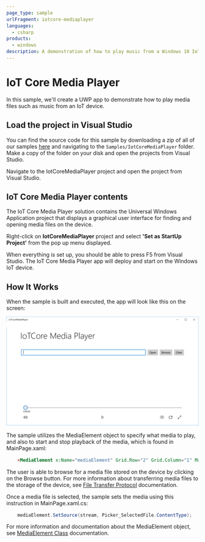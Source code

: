 ```yaml
---
page_type: sample
urlFragment: iotcore-mediaplayer
languages: 
  - csharp
products:
  - windows
description: A demonstration of how to play music from a Windows 10 IoT Core device.
---
```


# IoT Core Media Player

In this sample, we'll create a UWP app to demonstrate how to play media files such as music from an IoT device.

## Load the project in Visual Studio

You can find the source code for this sample by downloading a zip of all of our samples [here](https://github.com/Microsoft/Windows-iotcore-samples/archive/master.zip) and navigating to the `Samples/IotCoreMediaPlayer` folder.  Make a copy of the folder on your disk and open the projects from Visual Studio.

Navigate to the IotCoreMediaPlayer project and open the project from Visual Studio.

## IoT Core Media Player contents

The IoT Core Media Player solution contains the Universal Windows Application project that displays a graphical user interface for finding and opening media files on the device.

Right-click on **IotCoreMediaPlayer** project and select **'Set as StartUp Project'** from the pop up menu displayed.

When everything is set up, you should be able to press F5 from Visual Studio.  The IoT Core Media Player app will deploy and start on the Windows IoT device.

## How It Works

When the sample is built and executed, the app will look like this on the screen:

![IoTCore Media Player running](../../Resources/images/IotMediaPlayer/IoTCoreMediaPlayer.png)

The sample utilizes the MediaElement object to specify what media to play, and also to start and stop playback of the media, which is found in MainPage.xaml:

``` HTML
    <MediaElement x:Name="mediaElement" Grid.Row="2" Grid.Column="1" Margin="0,20" AreTransportControlsEnabled="True" />
```
The user is able to browse for a media file stored on the device by clicking on the Browse button.  For more information about transferring media files to the storage of the device, see [File Transfer Protocol](https://docs.microsoft.com/en-us/windows/iot-core/connect-your-device/FTP) documentation.

Once a media file is selected, the sample sets the media using this instruction in MainPage.xaml.cs:

``` C#
	mediaElement.SetSource(stream, Picker_SelectedFile.ContentType);
```
For more information and documentation about the MediaElement object, see [MediaElement Class](https://docs.microsoft.com/en-us/uwp/api/Windows.UI.Xaml.Controls.MediaElement) documentation.


